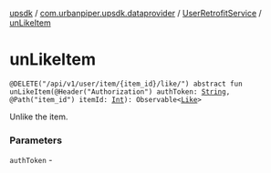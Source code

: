 [upsdk](../../index.md) / [com.urbanpiper.upsdk.dataprovider](../index.md) / [UserRetrofitService](index.md) / [unLikeItem](./un-like-item.md)

# unLikeItem

`@DELETE("/api/v1/user/item/{item_id}/like/") abstract fun unLikeItem(@Header("Authorization") authToken: `[`String`](https://kotlinlang.org/api/latest/jvm/stdlib/kotlin/-string/index.html)`, @Path("item_id") itemId: `[`Int`](https://kotlinlang.org/api/latest/jvm/stdlib/kotlin/-int/index.html)`): Observable<`[`Like`](../../com.urbanpiper.upsdk.model.networkresponse/-like/index.md)`>`

Unlike the item.

### Parameters

`authToken` - 